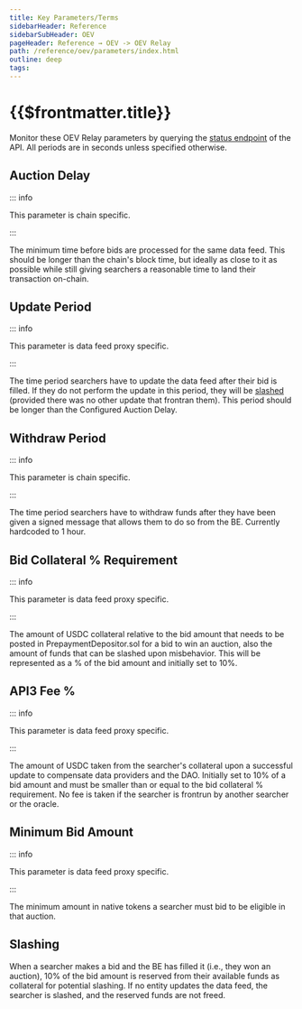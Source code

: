 ```yaml
---
title: Key Parameters/Terms
sidebarHeader: Reference
sidebarSubHeader: OEV
pageHeader: Reference → OEV -> OEV Relay
path: /reference/oev/parameters/index.html
outline: deep
tags:
---
```


<PageHeader/>

<SearchHighlight/>

# {{$frontmatter.title}}

Monitor these OEV Relay parameters by querying the
[status endpoint](../api/#post-status) of the API. All periods are in seconds
unless specified otherwise.

## Auction Delay

::: info

This parameter is chain specific.

:::

The minimum time before bids are processed for the same data feed. This should
be longer than the chain's block time, but ideally as close to it as possible
while still giving searchers a reasonable time to land their transaction
on-chain.

## Update Period

::: info

This parameter is data feed proxy specific.

:::

The time period searchers have to update the data feed after their bid is
filled. If they do not perform the update in this period, they will be
[slashed](#slashing) (provided there was no other update that frontran them).
This period should be longer than the Configured Auction Delay.

## Withdraw Period

::: info

This parameter is chain specific.

:::

The time period searchers have to withdraw funds after they have been given a
signed message that allows them to do so from the BE. Currently hardcoded to 1
hour.

## Bid Collateral % Requirement

::: info

This parameter is data feed proxy specific.

:::

The amount of USDC collateral relative to the bid amount that needs to be posted
in PrepaymentDepositor.sol for a bid to win an auction, also the amount of funds
that can be slashed upon misbehavior. This will be represented as a % of the bid
amount and initially set to 10%.

## API3 Fee %

::: info

This parameter is data feed proxy specific.

:::

The amount of USDC taken from the searcher's collateral upon a successful update
to compensate data providers and the DAO. Initially set to 10% of a bid amount
and must be smaller than or equal to the bid collateral % requirement. No fee is
taken if the searcher is frontrun by another searcher or the oracle.

## Minimum Bid Amount

::: info

This parameter is data feed proxy specific.

:::

The minimum amount in native tokens a searcher must bid to be eligible in that
auction.

## Slashing

When a searcher makes a bid and the BE has filled it (i.e., they won an
auction), 10% of the bid amount is reserved from their available funds as
collateral for potential slashing. If no entity updates the data feed, the
searcher is slashed, and the reserved funds are not freed.
